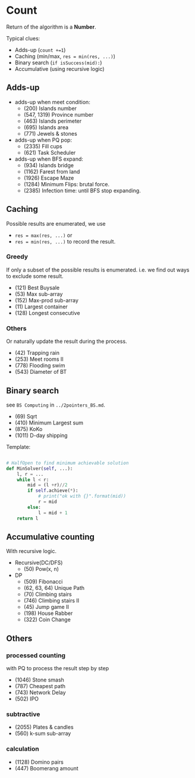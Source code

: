 # Count
Return of the algorithm is a **Number**.

Typical clues:
- Adds-up (`count +=1`)
- Caching (min/max, `res = min(res, ...)`)
- Binary search (`if isSuccess(mid):`)
- Accumulative (using recursive logic) 

## Adds-up

- adds-up when meet condition:
  - (200) Islands number
  - (547, 1319) Province number
  - (463) Islands perimeter
  - (695) Islands area
  - (771) Jewels & stones
- adds-up when PQ pop:
  - (2335) Fill cups
  - (621) Task Scheduler
- adds-up when BFS expand:
  - (934) Islands bridge
  - (1162) Farest from land
  - (1926) Escape Maze
  - (1284) Minimum Flips: brutal force.
  - (2385) Infection time: until BFS stop expanding.

## Caching
Possible results are enumerated, we use 
- `res = max(res, ...)` or
- `res = min(res, ...)`
to record the result.

### Greedy
If only a subset of the possible results is enumerated.
i.e. we find out ways to exclude some result.


- (121) Best Buysale
- (53) Max sub-array
- (152) Max-prod sub-array
- (11) Largest container
- (128) Longest consecutive

### Others
Or naturally update the result during the process.
- (42) Trapping rain
- (253) Meet rooms II
- (778) Flooding swim
- (543) Diameter of BT

## Binary search
see `BS Computing` in `../2pointers_BS.md`.
- (69) Sqrt
- (410) Minimum Largest sum
- (875) KoKo
- (1011) D-day shipping

Template:

```python

# HalfOpen to find minimum achievable solution
def MinSolver(self, ...):
    l, r = ...
    while l < r:
        mid = (l +r)//2
        if self.achieve(*):
            # print("ok with {}".format(mid))
            r = mid
        else:
            l = mid + 1
    return l
```


## Accumulative counting
With recursive logic.
- Recursive(DC/DFS)
  - (50) Pow(x, n)
- DP  
  - (509) Fibonacci
  - (62, 63, 64) Unique Path
  - (70) Climbing stairs
  - (746) Climbing stairs II
  - (45) Jump game II
  - (198) House Rabber
  - (322) Coin Change

## Others
### processed counting
with PQ to process the result step by step
- (1046) Stone smash
- (787) Cheapest path
- (743) Network Delay
- (502) IPO


### subtractive
- (2055) Plates & candles
- (560) k-sum sub-array

### calculation
- (1128) Domino pairs
- (447) Boomerang amount